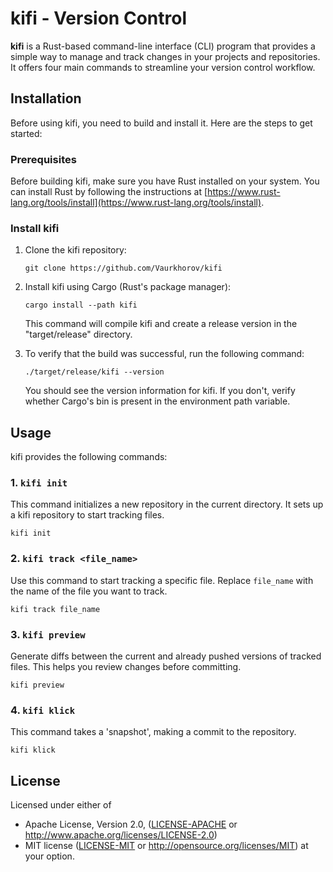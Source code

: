 # kifi - Version Control

**kifi** is a Rust-based command-line interface (CLI) program that provides a simple way to manage and track changes in your projects and repositories. It offers four main commands to streamline your version control workflow.

## Installation

Before using kifi, you need to build and install it. Here are the steps to get started:

### Prerequisites

Before building kifi, make sure you have Rust installed on your system. You can install Rust by following the instructions at [https://www.rust-lang.org/tools/install](https://www.rust-lang.org/tools/install).

### Install kifi

1. Clone the kifi repository:

   ```shell
   git clone https://github.com/Vaurkhorov/kifi
   ```

2. Install kifi using Cargo (Rust's package manager):

   ```shell
   cargo install --path kifi
   ```

   This command will compile kifi and create a release version in the "target/release" directory.

3. To verify that the build was successful, run the following command:

   ```shell
   ./target/release/kifi --version
   ```

   You should see the version information for kifi.
   If you don't, verify whether Cargo's bin is present in the environment path variable.

## Usage

kifi provides the following commands:

### 1. `kifi init`

This command initializes a new repository in the current directory. It sets up a kifi repository to start tracking files.

```shell
kifi init
```

### 2. `kifi track <file_name>`

Use this command to start tracking a specific file. Replace `file_name` with the name of the file you want to track.

```shell
kifi track file_name
```

### 3. `kifi preview`

Generate diffs between the current and already pushed versions of tracked files. This helps you review changes before committing.

```shell
kifi preview
```

### 4. `kifi klick`

This command takes a 'snapshot', making a commit to the repository.

```shell
kifi klick
```

## License

Licensed under either of
- Apache License, Version 2.0, ([LICENSE-APACHE](LICENSE-APACHE) or http://www.apache.org/licenses/LICENSE-2.0)
- MIT license ([LICENSE-MIT](LICENSE-MIT) or http://opensource.org/licenses/MIT)
at your option.
